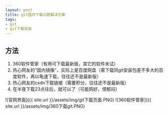 ```yaml
---
layout: post
title: git国内下载问题解决方案
tags:
- git
- git下载安装
---
```


## 方法

1. 360软件管家（有用可下载最新版，其它的软件未试）
2. 热心网友的“国内镜像”，实际上是百度网盘（需下载同git安装包差不多大的百度软件，再以龟速下载，往往还不是最新版）
3. 热心网友的csdn下载链接（需要积分，往往还不是最新版）
4. 在半夜下载23点往后，就可以了（可能网好，恨郁闷）

![官网界面]({{ site.url }}/assets/img/git下载页面.PNG)
![360软件管家]({{ site.url }}/assets/img/360下载git.PNG)